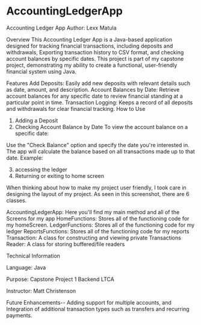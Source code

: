 # AccountingLedgerApp
Accounting Ledger App
Author: Lexx Matula

Overview
This Accounting Ledger App is a Java-based application designed for tracking financial transactions, including deposits and withdrawals, Exporting transaction history to CSV format, and checking account balances by specific dates. This project is part of my capstone project, demonstrating my ability to create a functional, user-friendly financial system using Java.

Features
Add Deposits: Easily add new deposits with relevant details such as date, amount, and description.
Account Balances by Date: Retrieve account balances for any specific date to review financial standing at a particular point in time.
Transaction Logging: Keeps a record of all deposits and withdrawals for clear financial tracking.
How to Use
1. Adding a Deposit
2. Checking Account Balance by Date
To view the account balance on a specific date:

Use the "Check Balance" option and specify the date you're interested in.
The app will calculate the balance based on all transactions made up to that date.
Example:

3. accessing the ledger
4. Returning or exiting to home screen 


When thinking about how to make my project user friendly, I took care in designing the layout of my project. As seen in this screenshot, there are 6 classes.

AccountingLedgerApp: Here you'll find my main method and all of the Screens for my app
HomeFunctions: Stores all of the functioning code for my homeScreen.
LedgerFunctions: Stores all of the functioning code for my ledger
ReportsFunctions: Stores all of the functioning code for my reports
Transaction: A class for constructing and viewing private Transactions
Reader: A class for storing buffered/file readers



Technical Information

Language: Java

Purpose: Capstone Project 1 Backend LTCA 

Instructor: Matt Christenson



Future Enhancements--
Adding support for multiple accounts, and 
Integration of additional transaction types such as transfers and recurring payments.


